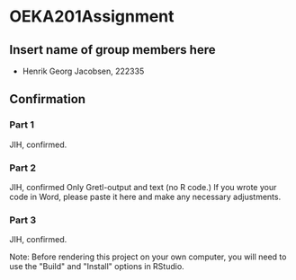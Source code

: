 # OEKA201Assignment

## Insert name of group members here
- Henrik Georg Jacobsen, 222335

## Confirmation
### Part 1
JIH, confirmed.
### Part 2
JIH, confirmed 
Only Gretl-output and text (no R code.) If you wrote your code in Word, please paste it here and make any necessary adjustments.
### Part 3
JIH, confirmed.

Note: Before rendering this project on your own computer, you will need to use the "Build" and "Install" options in RStudio.



  
